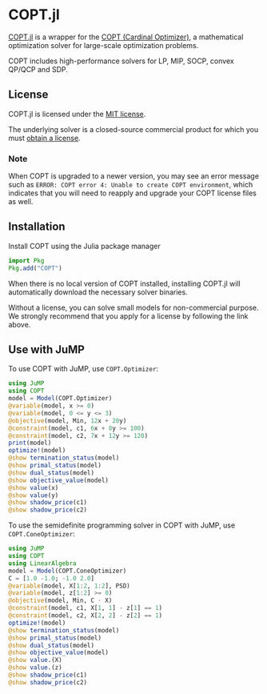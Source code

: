 # COPT.jl

[COPT.jl](https://github.com/COPT-Public/COPT.jl) is a wrapper for the
[COPT (Cardinal Optimizer)](https://www.shanshu.ai/copt), a mathematical
optimization solver for large-scale optimization problems.

COPT includes high-performance solvers for LP, MIP, SOCP, convex QP/QCP and SDP.

## License

COPT.jl is licensed under the [MIT license](https://github.com/COPT-Public/COPT.jl/blob/main/LICENSE).

The underlying solver is a closed-source commercial product for which you must
[obtain a license](https://www.shanshu.ai/copt).

### Note

When COPT is upgraded to a newer version, you may see an error message such as
`ERROR: COPT error 4: Unable to create COPT environment`, which indicates that
you will need to reapply and upgrade your COPT license files as well.

## Installation

Install COPT using the Julia package manager

```julia
import Pkg
Pkg.add("COPT")
```

When there is no local version of COPT installed, installing COPT.jl will
automatically download the necessary solver binaries.

Without a license, you can solve small models for non-commercial purpose. We
strongly recommend that you apply for a license by following the link above.


## Use with JuMP

To use COPT with JuMP, use `COPT.Optimizer`:

```julia
using JuMP
using COPT
model = Model(COPT.Optimizer)
@variable(model, x >= 0)
@variable(model, 0 <= y <= 3)
@objective(model, Min, 12x + 20y)
@constraint(model, c1, 6x + 8y >= 100)
@constraint(model, c2, 7x + 12y >= 120)
print(model)
optimize!(model)
@show termination_status(model)
@show primal_status(model)
@show dual_status(model)
@show objective_value(model)
@show value(x)
@show value(y)
@show shadow_price(c1)
@show shadow_price(c2)
```

To use the semidefinite programming solver in COPT with JuMP, use
`COPT.ConeOptimizer`:

```julia
using JuMP
using COPT
using LinearAlgebra
model = Model(COPT.ConeOptimizer)
C = [1.0 -1.0; -1.0 2.0]
@variable(model, X[1:2, 1:2], PSD)
@variable(model, z[1:2] >= 0)
@objective(model, Min, C ⋅ X)
@constraint(model, c1, X[1, 1] - z[1] == 1)
@constraint(model, c2, X[2, 2] - z[2] == 1)
optimize!(model)
@show termination_status(model)
@show primal_status(model)
@show dual_status(model)
@show objective_value(model)
@show value.(X)
@show value.(z)
@show shadow_price(c1)
@show shadow_price(c2)
```
